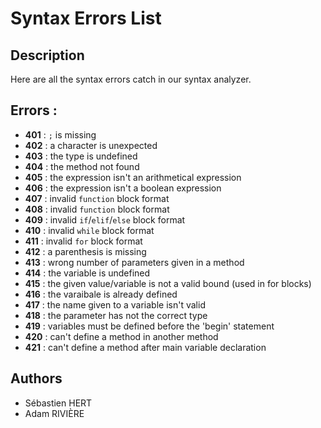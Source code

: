 # **Syntax Errors List**

## **Description**

Here are all the syntax errors catch in our syntax analyzer.

## **Errors :**

* **401** : ```;``` is missing
* **402** : a character is unexpected
* **403** : the type is undefined
* **404** : the method not found
* **405** : the expression isn't an arithmetical expression
* **406** : the expression isn't a boolean expression
* **407** : invalid ```function``` block format
* **408** : invalid ```function``` block format
* **409** : invalid ```if```/```elif```/```else``` block format
* **410** : invalid ```while``` block format
* **411** : invalid ```for``` block format
* **412** : a parenthesis is missing
* **413** : wrong number of parameters given in a method
* **414** : the variable is undefined
* **415** : the given value/variable is not a valid bound (used in for blocks)
* **416** : the varaibale is already defined
* **417** : the name given to a variable isn't valid
* **418** : the parameter has not the correct type
* **419** : variables must be defined before the 'begin' statement
* **420** : can't define a method in another method
* **421** : can't define a method after main variable declaration


## **Authors**

* Sébastien HERT
* Adam RIVIÈRE